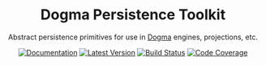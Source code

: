 <div align="center">

# Dogma Persistence Toolkit

Abstract persistence primitives for use in
[Dogma](https://github.com/dogmatiq/dogma) engines, projections, etc.

[![Documentation](https://img.shields.io/badge/go.dev-documentation-007d9c?&style=for-the-badge)](https://pkg.go.dev/github.com/dogmatiq/persistencekit)
[![Latest Version](https://img.shields.io/github/tag/dogmatiq/persistencekit.svg?&style=for-the-badge&label=semver)](https://github.com/dogmatiq/persistencekit/releases)
[![Build Status](https://img.shields.io/github/actions/workflow/status/dogmatiq/persistencekit/ci.yml?style=for-the-badge&branch=main)](https://github.com/dogmatiq/persistencekit/actions/workflows/ci.yml)
[![Code Coverage](https://img.shields.io/codecov/c/github/dogmatiq/persistencekit/main.svg?style=for-the-badge)](https://codecov.io/github/dogmatiq/persistencekit)

</div>

